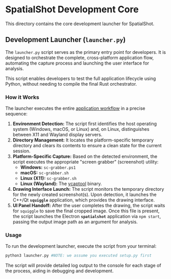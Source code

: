 # SpatialShot Development Core

This directory contains the core development launcher for SpatialShot.

## Development Launcher (`launcher.py`)

The `launcher.py` script serves as the primary entry point for developers. It is designed to orchestrate the complete, cross-platform application flow, automating the capture process and launching the user interface for analysis.

This script enables developers to test the full application lifecycle using Python, without needing to compile the final Rust orchestrator.

### How it Works

The launcher executes the entire [application workflow](ARCHITECTURE) in a precise sequence:

1. **Environment Detection:** The script first identifies the host operating system (Windows, macOS, or Linux) and, on Linux, distinguishes between X11 and Wayland display servers.
2. **Directory Management:** It locates the platform-specific temporary directory and clears its contents to ensure a clean state for the current session.
3. **Platform-Specific Capture:** Based on the detected environment, the script executes the appropriate "screen grabber" (screenshot) utility:
      * **Windows:** `sc-grabber.ps1`
      * **macOS:** `sc-grabber.sh`
      * **Linux (X11):** `sc-grabber.sh`
      * **Linux (Wayland):** The [ycaptool](../packages/ycaptool/README.md) binary.
4. **Drawing Interface Launch:** The script monitors the temporary directory for the newly created screenshot(s). Upon detection, it launches the C++/Qt **`squiggle`** application, which provides the drawing interface.
5. **UI Panel Handoff:** After the user completes the drawing, the script waits for `squiggle` to save the final cropped image. Once this file is present, the script launches the Electron **`spatialshot`** application via `npm start`, passing the output image path as an argument for analysis.

### Usage

To run the development launcher, execute the script from your terminal:

```bash
python3 launcher.py #NOTE: we assume you executed setup.py first
```

The script will provide detailed log output to the console for each stage of the process, aiding in debugging and development.
